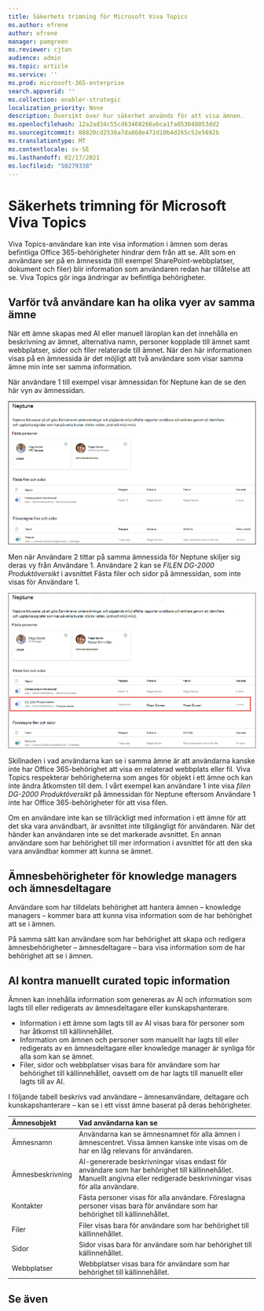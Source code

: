 ```yaml
---
title: Säkerhets trimning för Microsoft Viva Topics
ms.author: efrene
author: efrene
manager: pamgreen
ms.reviewer: cjtan
audience: admin
ms.topic: article
ms.service: ''
ms.prod: microsoft-365-enterprise
search.appverid: ''
ms.collection: enabler-strategic
localization_priority: None
description: Översikt över hur säkerhet används för att visa ämnen.
ms.openlocfilehash: 12a2ad34c55cd63468266abca1fa053048053dd2
ms.sourcegitcommit: 88820cd2536a7da868e472d10b4d265c52e5692b
ms.translationtype: MT
ms.contentlocale: sv-SE
ms.lasthandoff: 02/17/2021
ms.locfileid: "50279338"
---
```

# <a name="microsoft-viva-topics-security-trimming"></a>Säkerhets trimning för Microsoft Viva Topics 

Viva Topics-användare kan inte visa information i ämnen som deras befintliga Office 365-behörigheter hindrar dem från att se. Allt som en användare ser på en ämnessida (till exempel SharePoint-webbplatser, dokument och filer) blir information som användaren redan har tillåtelse att se. Viva Topics gör inga ändringar av befintliga behörigheter.

## <a name="why-two-users-may-have-different-views-of-the-same-topic"></a>Varför två användare kan ha olika vyer av samma ämne

När ett ämne skapas med AI eller manuell läroplan kan det innehålla en beskrivning av ämnet, alternativa namn, personer kopplade till ämnet samt webbplatser, sidor och filer relaterade till ämnet. När den här informationen visas på en ämnessida är det möjligt att två användare som visar samma ämne min inte ser samma information.
  
När användare 1 till exempel visar ämnessidan för Neptune kan de se den här vyn av ämnessidan.

![Neptune-ämne för användare 1](../media/knowledge-management/user2-topic-view.png) </br> 

Men när Användare 2 tittar på samma ämnessida för Neptune skiljer sig deras vy från Användare 1.  Användare 2 kan se *FILEN DG-2000 Produktöversikt* i avsnittet Fästa filer och sidor på ämnessidan, som inte visas för Användare 1.  

![Neptune-ämne för användare 2](../media/knowledge-management/user1-topic-view.png) </br> 

Skillnaden i vad användarna kan se i samma ämne är att användarna kanske inte har Office 365-behörighet att visa en relaterad webbplats eller fil.  Viva Topics respekterar behörigheterna som anges för objekt i ett ämne och kan inte ändra åtkomsten till dem. I vårt exempel kan användare 1 inte visa *filen DG-2000 Produktöversikt* på ämnessidan för Neptune eftersom Användare 1 inte har Office 365-behörigheter för att visa filen.

Om en användare inte kan se tillräckligt med information i ett ämne för att det ska vara användbart, är avsnittet inte tillgängligt för användaren. När det händer kan användaren inte se det markerade avsnittet. En annan användare som har behörighet till mer information i avsnittet för att den ska vara användbar kommer att kunna se ämnet.


## <a name="topic-permissions-for-knowledge-managers-and-topic-contributors"></a>Ämnesbehörigheter för knowledge managers och ämnesdeltagare

Användare som har tilldelats behörighet att hantera ämnen – knowledge managers – kommer bara att kunna visa information som de har behörighet att se i ämnen.

På samma sätt kan användare som har behörighet att skapa och redigera ämnesbehörigheter – ämnesdeltagare – bara visa information som de har behörighet att se i ämnen. 


## <a name="ai-versus-manually-curated-topic-information"></a>AI kontra manuellt curated topic information

Ämnen kan innehålla information som genereras av AI och information som lagts till eller redigerats av ämnesdeltagare eller kunskapshanterare.

 - Information i ett ämne som lagts till av AI visas bara för personer som har åtkomst till källinnehållet.
 - Information om ämnen och personer som manuellt har lagts till eller redigerats av en ämnesdeltagare eller knowledge manager är synliga för alla som kan se ämnet.
 - Filer, sidor och webbplatser visas bara för användare som har behörighet till källinnehållet, oavsett om de har lagts till manuellt eller lagts till av AI.

I följande tabell beskrivs vad användare – ämnesanvändare, deltagare och kunskapshanterare – kan se i ett visst ämne baserat på deras behörigheter.

|Ämnesobjekt|Vad användarna kan se|
|:---------|:------------------|
|Ämnesnamn|Användarna kan se ämnesnamnet för alla ämnen i ämnescentret. Vissa ämnen kanske inte visas om de har en låg relevans för användaren.|
|Ämnesbeskrivning|AI-genererade beskrivningar visas endast för användare som har behörighet till källinnehållet. Manuellt angivna eller redigerade beskrivningar visas för alla användare.|
|Kontakter|Fästa personer visas för alla användare. Föreslagna personer visas bara för användare som har behörighet till källinnehållet.|
|Filer|Filer visas bara för användare som har behörighet till källinnehållet.|
|Sidor|Sidor visas bara för användare som har behörighet till källinnehållet.|
|Webbplatser|Webbplatser visas bara för användare som har behörighet till källinnehållet.|




## <a name="see-also"></a>Se även


